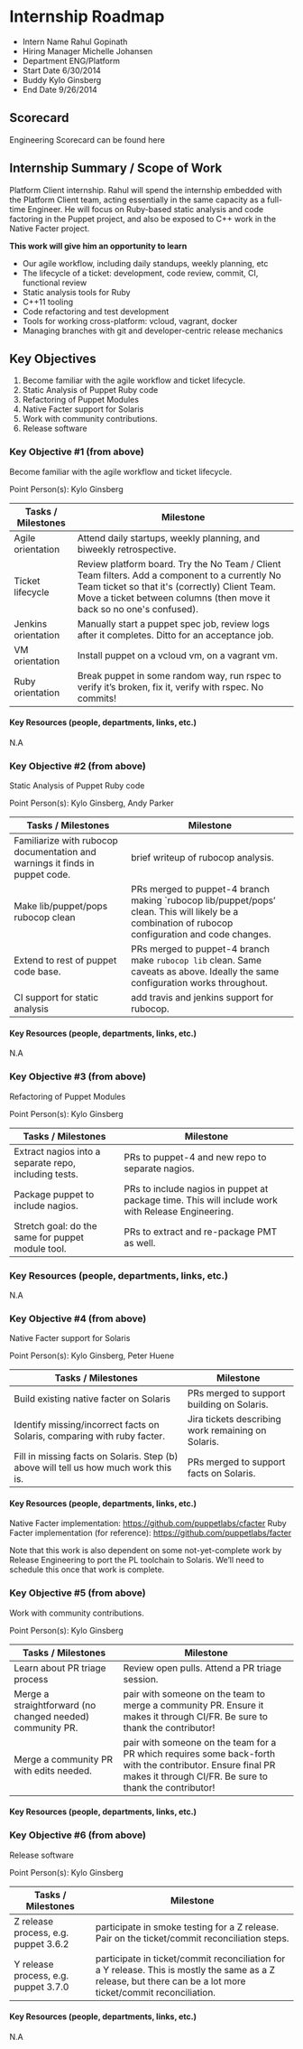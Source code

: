 # Internship Roadmap

* Intern Name Rahul Gopinath
* Hiring Manager Michelle Johansen
* Department ENG/Platform
* Start Date 6/30/2014
* Buddy Kylo Ginsberg
* End Date 9/26/2014

## Scorecard
Engineering Scorecard can be found here
 
## Internship Summary / Scope of Work 
Platform Client internship. Rahul will spend the internship embedded with 
the Platform Client team, acting essentially in the same capacity as a 
full-time Engineer. He will focus on Ruby-based static analysis and code 
factoring in the Puppet project, and also be exposed to C++ work in the Native 
Facter project.


__This work will give him an opportunity to learn__

* Our agile workflow, including daily standups, weekly planning, etc
* The lifecycle of a ticket: development, code review, commit, CI, functional review
* Static analysis tools for Ruby
* C++11 tooling
* Code refactoring and test development
* Tools for working cross-platform: vcloud, vagrant, docker
* Managing branches with git and developer-centric release mechanics

## Key Objectives

1. Become familiar with the agile workflow and ticket lifecycle.
2. Static Analysis of Puppet Ruby code
3. Refactoring of Puppet Modules
4. Native Facter support for Solaris
5. Work with community contributions.
6. Release software

### Key Objective #1 (from above)
 Become familiar with the agile workflow and ticket lifecycle.

Point Person(s): Kylo Ginsberg

| Tasks / Milestones | Milestone |
|--------------------|----------|
| Agile orientation | Attend daily startups, weekly planning, and biweekly retrospective.
| Ticket lifecycle | Review platform board. Try the No Team / Client Team filters. Add a component to a currently No Team ticket so that it's (correctly) Client Team. Move a ticket between columns (then move it back so no one's confused).
| Jenkins orientation | Manually start a puppet spec job, review logs after it completes. Ditto for an acceptance job. 
| VM orientation | Install puppet on a vcloud vm, on a vagrant vm.  
| Ruby orientation | Break puppet in some random way, run rspec to verify it’s broken, fix it, verify with rspec. No commits! 

#### Key Resources (people, departments, links, etc.)
N.A
 
### Key Objective #2 (from above)
 Static Analysis of Puppet Ruby code
 
Point Person(s): Kylo Ginsberg, Andy Parker

| Tasks / Milestones | Milestone |
|--------------------|----------|
| Familiarize with rubocop documentation and warnings it finds in puppet code. | brief writeup of rubocop analysis. 
| Make lib/puppet/pops rubocop clean | PRs merged to puppet-4 branch making `rubocop lib/puppet/pops’ clean. This will likely be a combination of rubocop configuration and code changes. 
| Extend to rest of puppet code base. | PRs merged to puppet-4 branch make `rubocop lib` clean. Same caveats as above. Ideally the same configuration works throughout. 
| CI support for static analysis | add travis and jenkins support for rubocop. 

#### Key Resources (people, departments, links, etc.)
N.A

### Key Objective #3 (from above)
Refactoring of Puppet Modules

Point Person(s): Kylo Ginsberg

| Tasks / Milestones | Milestone |
|--------------------|----------|
| Extract nagios into a separate repo, including tests. | PRs to puppet-4 and new repo to separate nagios. 
| Package puppet to include nagios. | PRs to include nagios in puppet at package time. This will include work with Release Engineering. 
| Stretch goal: do the same for puppet module tool. | PRs to extract and re-package PMT as well. 

### Key Resources (people, departments, links, etc.)
N.A

### Key Objective #4 (from above)
Native Facter support for Solaris
 
Point Person(s): Kylo Ginsberg, Peter Huene

| Tasks / Milestones | Milestone |
|--------------------|----------|
| Build existing native facter on Solaris | PRs merged to support building on Solaris. 
| Identify missing/incorrect facts on Solaris, comparing with ruby facter. | Jira tickets describing work remaining on Solaris. 
| Fill in missing facts on Solaris. Step (b) above will tell us how much work this is. | PRs merged to support facts on Solaris. 

#### Key Resources (people, departments, links, etc.)

Native Facter implementation: https://github.com/puppetlabs/cfacter
Ruby Facter implementation (for reference): https://github.com/puppetlabs/facter

Note that this work is also dependent on some not-yet-complete work by Release Engineering to port the PL toolchain to Solaris. We’ll need to schedule this once that work is complete.

### Key Objective #5 (from above)
Work with community contributions.
 
Point Person(s): Kylo Ginsberg

| Tasks / Milestones | Milestone |
|--------------------|----------|
| Learn about PR triage process | Review open pulls. Attend a PR triage session. 
| Merge a straightforward (no changed needed) community PR. | pair with someone on the team to merge a community PR. Ensure it makes it through CI/FR. Be sure to thank the contributor! 
| Merge a community PR with edits needed. | pair with someone on the team for a PR which requires some back-forth with the contributor. Ensure final PR makes it through CI/FR. Be sure to thank the contributor! 

#### Key Resources (people, departments, links, etc.)

### Key Objective #6 (from above)
Release software

Point Person(s): Kylo Ginsberg

| Tasks / Milestones | Milestone |
|--------------------|----------|
| Z release process, e.g. puppet 3.6.2 | participate in smoke testing for a Z release. Pair on the ticket/commit reconciliation steps. 
| Y release process, e.g. puppet 3.7.0 | participate in ticket/commit reconciliation for a Y release. This is mostly the same as a Z release, but there can be a lot more ticket/commit reconciliation. 

#### Key Resources (people, departments, links, etc.)
N.A
